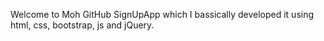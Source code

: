 Welcome to Moh GitHub SignUpApp which I bassically developed it using html, css, bootstrap, js and jQuery.

